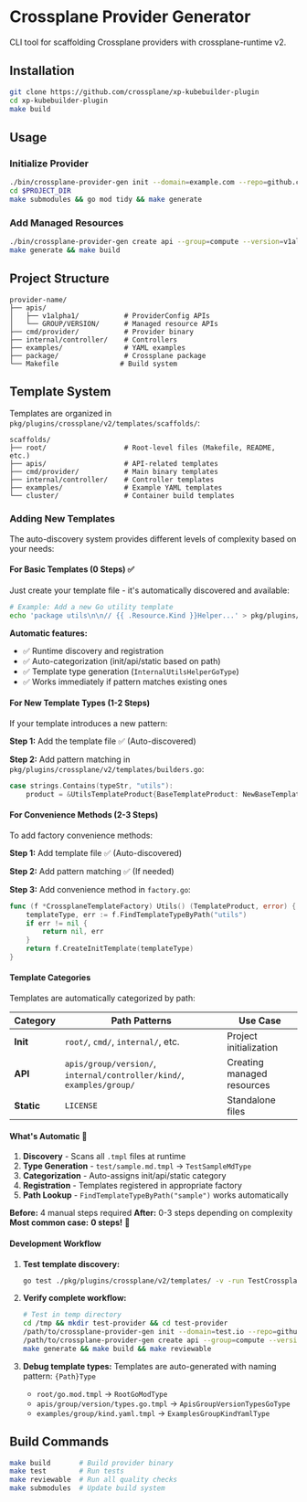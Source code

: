 # Crossplane Provider Generator

CLI tool for scaffolding Crossplane providers with crossplane-runtime v2.

## Installation

```bash
git clone https://github.com/crossplane/xp-kubebuilder-plugin
cd xp-kubebuilder-plugin
make build
```

## Usage

### Initialize Provider

```bash
./bin/crossplane-provider-gen init --domain=example.com --repo=github.com/example/provider-name
cd $PROJECT_DIR
make submodules && go mod tidy && make generate
```

### Add Managed Resources

```bash
./bin/crossplane-provider-gen create api --group=compute --version=v1alpha1 --kind=Instance
make generate && make build
```

## Project Structure

```
provider-name/
├── apis/
│   ├── v1alpha1/           # ProviderConfig APIs
│   └── GROUP/VERSION/      # Managed resource APIs
├── cmd/provider/           # Provider binary
├── internal/controller/    # Controllers
├── examples/               # YAML examples
├── package/                # Crossplane package
└── Makefile               # Build system
```

## Template System

Templates are organized in `pkg/plugins/crossplane/v2/templates/scaffolds/`:

```
scaffolds/
├── root/                   # Root-level files (Makefile, README, etc.)
├── apis/                   # API-related templates
├── cmd/provider/           # Main binary templates
├── internal/controller/    # Controller templates
├── examples/               # Example YAML templates
└── cluster/                # Container build templates
```

### Adding New Templates

The auto-discovery system provides different levels of complexity based on your needs:

#### **For Basic Templates (0 Steps)** ✅
Just create your template file - it's automatically discovered and available:

```bash
# Example: Add a new Go utility template
echo 'package utils\n\n// {{ .Resource.Kind }}Helper...' > pkg/plugins/crossplane/v2/templates/scaffolds/internal/utils/helper.go.tmpl
```

**Automatic features:**
- ✅ Runtime discovery and registration
- ✅ Auto-categorization (init/api/static based on path)
- ✅ Template type generation (`InternalUtilsHelperGoType`)
- ✅ Works immediately if pattern matches existing ones

#### **For New Template Types (1-2 Steps)**
If your template introduces a new pattern:

**Step 1:** Add the template file ✅ (Auto-discovered)

**Step 2:** Add pattern matching in `pkg/plugins/crossplane/v2/templates/builders.go`:
```go
case strings.Contains(typeStr, "utils"):
    product = &UtilsTemplateProduct{BaseTemplateProduct: NewBaseTemplateProduct(b.templateType)}
```

#### **For Convenience Methods (2-3 Steps)**
To add factory convenience methods:

**Step 1:** Add template file ✅ (Auto-discovered)

**Step 2:** Add pattern matching ✅ (If needed)

**Step 3:** Add convenience method in `factory.go`:
```go
func (f *CrossplaneTemplateFactory) Utils() (TemplateProduct, error) {
    templateType, err := f.FindTemplateTypeByPath("utils")
    if err != nil {
        return nil, err
    }
    return f.CreateInitTemplate(templateType)
}
```

#### **Template Categories**

Templates are automatically categorized by path:

| Category | Path Patterns | Use Case |
|----------|---------------|----------|
| **Init** | `root/`, `cmd/`, `internal/`, etc. | Project initialization |
| **API** | `apis/group/version/`, `internal/controller/kind/`, `examples/group/` | Creating managed resources |
| **Static** | `LICENSE` | Standalone files |

#### **What's Automatic** 🚀

1. **Discovery** - Scans all `.tmpl` files at runtime
2. **Type Generation** - `test/sample.md.tmpl` → `TestSampleMdType`
3. **Categorization** - Auto-assigns init/api/static category
4. **Registration** - Templates registered in appropriate factory
5. **Path Lookup** - `FindTemplateTypeByPath("sample")` works automatically

**Before:** 4 manual steps required
**After:** 0-3 steps depending on complexity
**Most common case:** **0 steps!** 🎉

#### **Development Workflow**

1. **Test template discovery:**
   ```bash
   go test ./pkg/plugins/crossplane/v2/templates/ -v -run TestCrossplaneTemplateFactory_GetSupportedTypes
   ```

2. **Verify complete workflow:**
   ```bash
   # Test in temp directory
   cd /tmp && mkdir test-provider && cd test-provider
   /path/to/crossplane-provider-gen init --domain=test.io --repo=github.com/test/provider
   /path/to/crossplane-provider-gen create api --group=compute --version=v1alpha1 --kind=Instance
   make generate && make build && make reviewable
   ```

3. **Debug template types:**
   Templates are auto-generated with naming pattern: `{Path}Type`
   - `root/go.mod.tmpl` → `RootGoModType`
   - `apis/group/version/types.go.tmpl` → `ApisGroupVersionTypesGoType`
   - `examples/group/kind.yaml.tmpl` → `ExamplesGroupKindYamlType`

## Build Commands

```bash
make build       # Build provider binary
make test        # Run tests
make reviewable  # Run all quality checks
make submodules  # Update build system
```